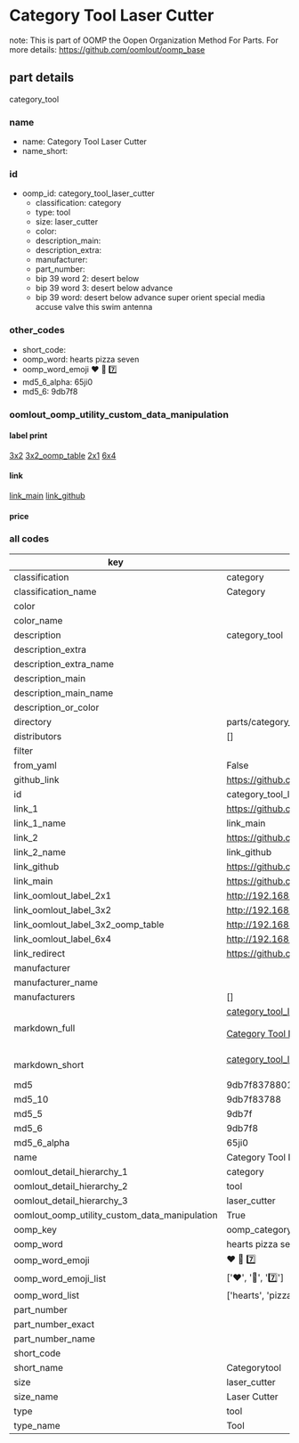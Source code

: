 # Category Tool Laser Cutter  

note: This is part of OOMP the Oopen Organization Method For Parts. For more details: https://github.com/oomlout/oomp_base

##  part details
  



category_tool



### name
* name: Category Tool Laser Cutter
* name_short: 
### id
* oomp_id: category_tool_laser_cutter
  * classification: category
  * type: tool
  * size: laser_cutter
  * color: 
  * description_main: 
  * description_extra: 
  * manufacturer: 
  * part_number: 
  * bip 39 word 2: desert below
  * bip 39 word 3: desert below advance
  * bip 39 word: desert below advance super orient special media accuse valve this swim antenna

### other_codes
* short_code: 
* oomp_word: hearts pizza seven
* oomp_word_emoji :hearts: :pizza: :seven:
* md5_6_alpha: 65ji0
* md5_6: 9db7f8






### oomlout_oomp_utility_custom_data_manipulation
#### label print
[3x2](http://192.168.1.245:1112/?label=oomp%2065ji0)
[3x2_oomp_table](http://192.168.1.108:1112/?label=oomp%2065ji0)
[2x1](http://192.168.1.242:1112/?label=oomp%2065ji0)
[6x4](http://192.168.1.55:1112/?label=oomp%2065ji0)    

#### link

[link_main](https://github.com/oomlout/oomlout_oomp_version_1_messy/tree/main/parts/category_tool_laser_cutter) [link_github](https://github.com/oomlout/oomlout_oomp_version_1_messy/tree/main/parts/category_tool_laser_cutter)                             

#### price







### all codes 
| key | value |  
| --- | --- |  
| classification | category |  
| classification_name | Category |  
| color |  |  
| color_name |  |  
| description | category_tool |  
| description_extra |  |  
| description_extra_name |  |  
| description_main |  |  
| description_main_name |  |  
| description_or_color |   |  
| directory | parts/category_tool_laser_cutter |  
| distributors | [] |  
| filter |  |  
| from_yaml | False |  
| github_link | https://github.com/oomlout/oomlout_oomp_part_src/tree/main/parts/category_tool_laser_cutter |  
| id | category_tool_laser_cutter |  
| link_1 | https://github.com/oomlout/oomlout_oomp_version_1_messy/tree/main/parts/category_tool_laser_cutter |  
| link_1_name | link_main |  
| link_2 | https://github.com/oomlout/oomlout_oomp_version_1_messy/tree/main/parts/category_tool_laser_cutter |  
| link_2_name | link_github |  
| link_github | https://github.com/oomlout/oomlout_oomp_version_1_messy/tree/main/parts/category_tool_laser_cutter |  
| link_main | https://github.com/oomlout/oomlout_oomp_version_1_messy/tree/main/parts/category_tool_laser_cutter |  
| link_oomlout_label_2x1 | http://192.168.1.242:1112/?label=oomp%2065ji0 |  
| link_oomlout_label_3x2 | http://192.168.1.245:1112/?label=oomp%2065ji0 |  
| link_oomlout_label_3x2_oomp_table | http://192.168.1.108:1112/?label=oomp%2065ji0 |  
| link_oomlout_label_6x4 | http://192.168.1.55:1112/?label=oomp%2065ji0 |  
| link_redirect | https://github.com/oomlout/oomlout_oomp_version_1_messy/tree/main/parts/category_tool_laser_cutter |  
| manufacturer |  |  
| manufacturer_name |  |  
| manufacturers | [] |  
| markdown_full | [category_tool_laser_cutter](none)<br>[](none)<br>[Category Tool Laser Cutter](none)<br><br> |  
| markdown_short | [category_tool_laser_cutter](none)<br><br> |  
| md5 | 9db7f8378801b14f43ce4d9a07c531dd |  
| md5_10 | 9db7f83788 |  
| md5_5 | 9db7f |  
| md5_6 | 9db7f8 |  
| md5_6_alpha | 65ji0 |  
| name | Category Tool Laser Cutter |  
| oomlout_detail_hierarchy_1 | category |  
| oomlout_detail_hierarchy_2 | tool |  
| oomlout_detail_hierarchy_3 | laser_cutter |  
| oomlout_oomp_utility_custom_data_manipulation | True |  
| oomp_key | oomp_category_tool_laser_cutter |  
| oomp_word | hearts pizza seven |  
| oomp_word_emoji | :hearts: :pizza: :seven: |  
| oomp_word_emoji_list | [':hearts:', ':pizza:', ':seven:'] |  
| oomp_word_list | ['hearts', 'pizza', 'seven'] |  
| part_number |  |  
| part_number_exact |  |  
| part_number_name |  |  
| short_code |  |  
| short_name | Categorytool |  
| size | laser_cutter |  
| size_name | Laser Cutter |  
| type | tool |  
| type_name | Tool |  
